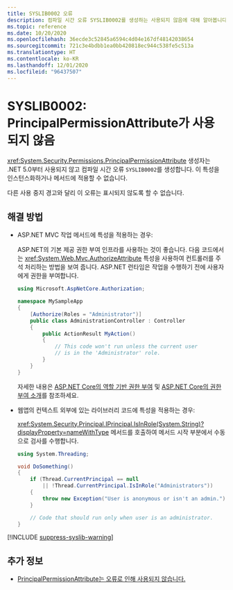 ```yaml
---
title: SYSLIB0002 오류
description: 컴파일 시간 오류 SYSLIB0002를 생성하는 사용되지 않음에 대해 알아봅니다.
ms.topic: reference
ms.date: 10/20/2020
ms.openlocfilehash: 36ecde3c52845a6594c4d04e167df48142038654
ms.sourcegitcommit: 721c3e4bdbb1ea0bb420818ec944c538fe5c513a
ms.translationtype: HT
ms.contentlocale: ko-KR
ms.lasthandoff: 12/01/2020
ms.locfileid: "96437507"
---
```

# <a name="syslib0002-principalpermissionattribute-is-obsolete"></a>SYSLIB0002: PrincipalPermissionAttribute가 사용되지 않음

<xref:System.Security.Permissions.PrincipalPermissionAttribute> 생성자는 .NET 5.0부터 사용되지 않고 컴파일 시간 오류 `SYSLIB0002`를 생성합니다. 이 특성을 인스턴스화하거나 메서드에 적용할 수 없습니다.

다른 사용 중지 경고와 달리 이 오류는 표시되지 않도록 할 수 없습니다.

## <a name="workarounds"></a>해결 방법

- ASP.NET MVC 작업 메서드에 특성을 적용하는 경우:

  ASP.NET의 기본 제공 권한 부여 인프라를 사용하는 것이 좋습니다. 다음 코드에서는 <xref:System.Web.Mvc.AuthorizeAttribute> 특성을 사용하여 컨트롤러를 주석 처리하는 방법을 보여 줍니다. ASP.NET 런타임은 작업을 수행하기 전에 사용자에게 권한을 부여합니다.

  ```csharp
  using Microsoft.AspNetCore.Authorization;

  namespace MySampleApp
  {
      [Authorize(Roles = "Administrator")]
      public class AdministrationController : Controller
      {
          public ActionResult MyAction()
          {
              // This code won't run unless the current user
              // is in the 'Administrator' role.
          }
      }
  }
  ```

  자세한 내용은 [ASP.NET Core의 역할 기반 권한 부여](/aspnet/core/security/authorization/roles) 및 [ASP.NET Core의 권한 부여 소개](/aspnet/core/security/authorization/introduction)를 참조하세요.

- 웹앱의 컨텍스트 외부에 있는 라이브러리 코드에 특성을 적용하는 경우:

  <xref:System.Security.Principal.IPrincipal.IsInRole(System.String)?displayProperty=nameWithType> 메서드를 호출하여 메서드 시작 부분에서 수동으로 검사를 수행합니다.

  ```csharp
  using System.Threading;

  void DoSomething()
  {
      if (Thread.CurrentPrincipal == null
          || !Thread.CurrentPrincipal.IsInRole("Administrators"))
      {
          throw new Exception("User is anonymous or isn't an admin.");
      }

      // Code that should run only when user is an administrator.
  }
  ```

[!INCLUDE [suppress-syslib-warning](../../../includes/suppress-syslib-warning.md)]

## <a name="see-also"></a>추가 정보

- [PrincipalPermissionAttribute는 오류로 인해 사용되지 않습니다.](core-libraries/5.0/principalpermissionattribute-obsolete.md)
